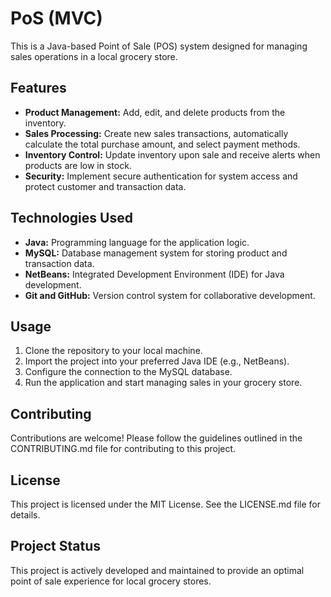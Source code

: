 # PoS (MVC)

This is a Java-based Point of Sale (POS) system designed for managing sales operations in a local grocery store.

## Features

- **Product Management:** Add, edit, and delete products from the inventory.
- **Sales Processing:** Create new sales transactions, automatically calculate the total purchase amount, and select payment methods.
- **Inventory Control:** Update inventory upon sale and receive alerts when products are low in stock.
- **Security:** Implement secure authentication for system access and protect customer and transaction data.

## Technologies Used

- **Java:** Programming language for the application logic.
- **MySQL:** Database management system for storing product and transaction data.
- **NetBeans:** Integrated Development Environment (IDE) for Java development.
- **Git and GitHub:** Version control system for collaborative development.

## Usage

1. Clone the repository to your local machine.
2. Import the project into your preferred Java IDE (e.g., NetBeans).
3. Configure the connection to the MySQL database.
4. Run the application and start managing sales in your grocery store.

## Contributing

Contributions are welcome! Please follow the guidelines outlined in the CONTRIBUTING.md file for contributing to this project.

## License

This project is licensed under the MIT License. See the LICENSE.md file for details.

## Project Status

This project is actively developed and maintained to provide an optimal point of sale experience for local grocery stores.

